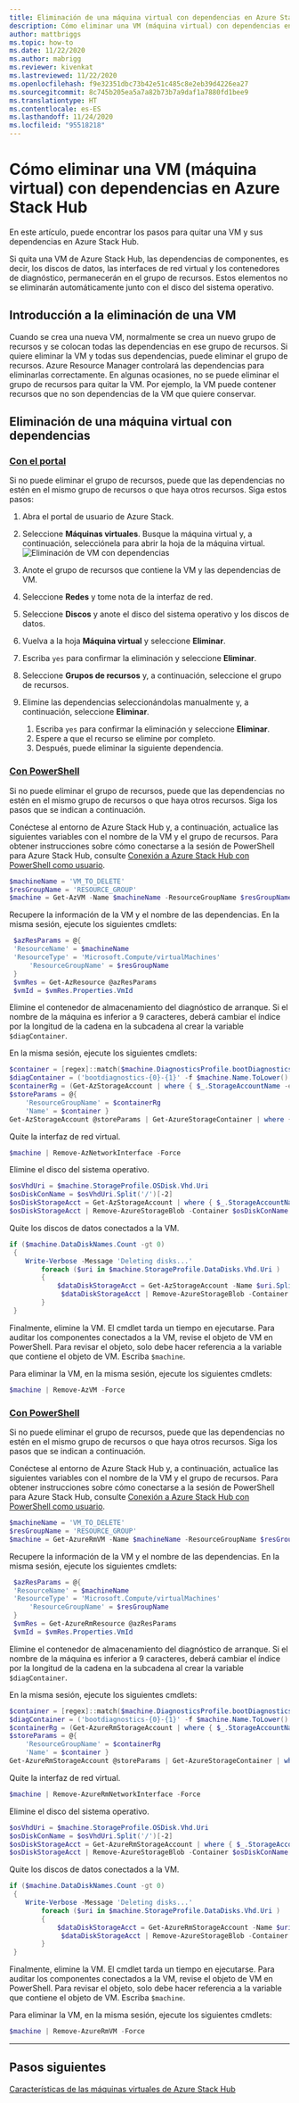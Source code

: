 ```yaml
---
title: Eliminación de una máquina virtual con dependencias en Azure Stack Hub
description: Cómo eliminar una VM (máquina virtual) con dependencias en Azure Stack Hub
author: mattbriggs
ms.topic: how-to
ms.date: 11/22/2020
ms.author: mabrigg
ms.reviewer: kivenkat
ms.lastreviewed: 11/22/2020
ms.openlocfilehash: f9e32351dbc73b42e51c485c8e2eb39d4226ea27
ms.sourcegitcommit: 8c745b205ea5a7a82b73b7a9daf1a7880fd1bee9
ms.translationtype: HT
ms.contentlocale: es-ES
ms.lasthandoff: 11/24/2020
ms.locfileid: "95518218"
---
```

# <a name="how-to-delete-a-vm-virtual-machine-with-dependencies-on-azure-stack-hub"></a>Cómo eliminar una VM (máquina virtual) con dependencias en Azure Stack Hub

En este artículo, puede encontrar los pasos para quitar una VM y sus dependencias en Azure Stack Hub.

Si quita una VM de Azure Stack Hub, las dependencias de componentes, es decir, los discos de datos, las interfaces de red virtual y los contenedores de diagnóstico, permanecerán en el grupo de recursos. Estos elementos no se eliminarán automáticamente junto con el disco del sistema operativo.

## <a name="delete-a-vm-overview"></a>Introducción a la eliminación de una VM

Cuando se crea una nueva VM, normalmente se crea un nuevo grupo de recursos y se colocan todas las dependencias en ese grupo de recursos. Si quiere eliminar la VM y todas sus dependencias, puede eliminar el grupo de recursos. Azure Resource Manager controlará las dependencias para eliminarlas correctamente. En algunas ocasiones, no se puede eliminar el grupo de recursos para quitar la VM. Por ejemplo, la VM puede contener recursos que no son dependencias de la VM que quiere conservar.

## <a name="delete-a-vm-with-dependencies"></a>Eliminación de una máquina virtual con dependencias

### <a name="with-the-portal"></a>[Con el portal](#tab/portal)

Si no puede eliminar el grupo de recursos, puede que las dependencias no estén en el mismo grupo de recursos o que haya otros recursos. Siga estos pasos:

1. Abra el portal de usuario de Azure Stack.

2. Seleccione **Máquinas virtuales**. Busque la máquina virtual y, a continuación, selecciónela para abrir la hoja de la máquina virtual.  
![Eliminación de VM con dependencias](./media/delete-vm/azure-stack-hub-delete-vm-portal.png)  

3. Anote el grupo de recursos que contiene la VM y las dependencias de VM.

4. Seleccione **Redes** y tome nota de la interfaz de red.

5. Seleccione **Discos** y anote el disco del sistema operativo y los discos de datos.

6. Vuelva a la hoja **Máquina virtual** y seleccione **Eliminar**.

7. Escriba `yes` para confirmar la eliminación y seleccione **Eliminar**.

7. Seleccione **Grupos de recursos** y, a continuación, seleccione el grupo de recursos.

8. Elimine las dependencias seleccionándolas manualmente y, a continuación, seleccione **Eliminar**.
    1. Escriba `yes` para confirmar la eliminación y seleccione **Eliminar**.
    2. Espere a que el recurso se elimine por completo.
    3. Después, puede eliminar la siguiente dependencia.

### <a name="with-powershell"></a>[Con PowerShell](#tab/ps-az)

Si no puede eliminar el grupo de recursos, puede que las dependencias no estén en el mismo grupo de recursos o que haya otros recursos. Siga los pasos que se indican a continuación.

Conéctese al entorno de Azure Stack Hub y, a continuación, actualice las siguientes variables con el nombre de la VM y el grupo de recursos. Para obtener instrucciones sobre cómo conectarse a la sesión de PowerShell para Azure Stack Hub, consulte [Conexión a Azure Stack Hub con PowerShell como usuario](azure-stack-powershell-configure-user.md).

```powershell
$machineName = 'VM_TO_DELETE'
$resGroupName = 'RESOURCE_GROUP'
$machine = Get-AzVM -Name $machineName -ResourceGroupName $resGroupName
```

Recupere la información de la VM y el nombre de las dependencias. En la misma sesión, ejecute los siguientes cmdlets:

```powershell
 $azResParams = @{
 'ResourceName' = $machineName
 'ResourceType' = 'Microsoft.Compute/virtualMachines'
     'ResourceGroupName' = $resGroupName
 }
 $vmRes = Get-AzResource @azResParams
 $vmId = $vmRes.Properties.VmId
```

Elimine el contenedor de almacenamiento del diagnóstico de arranque. Si el nombre de la máquina es inferior a 9 caracteres, deberá cambiar el índice por la longitud de la cadena en la subcadena al crear la variable `$diagContainer`. 

En la misma sesión, ejecute los siguientes cmdlets:

```powershell
$container = [regex]::match($machine.DiagnosticsProfile.bootDiagnostics.storageUri, '^http[s]?://(.+?)\.').groups[1].value
$diagContainer = ('bootdiagnostics-{0}-{1}' -f $machine.Name.ToLower().Substring(0, 9), $vmId)
$containerRg = (Get-AzStorageAccount | where { $_.StorageAccountName -eq $container }).ResourceGroupName
$storeParams = @{
    'ResourceGroupName' = $containerRg
    'Name' = $container }
Get-AzStorageAccount @storeParams | Get-AzureStorageContainer | where { $_.Name-eq $diagContainer } | Remove-AzureStorageContainer -Force
```

Quite la interfaz de red virtual.

```powershell
$machine | Remove-AzNetworkInterface -Force
```

Elimine el disco del sistema operativo.

```powershell
$osVhdUri = $machine.StorageProfile.OSDisk.Vhd.Uri
$osDiskConName = $osVhdUri.Split('/')[-2]
$osDiskStorageAcct = Get-AzStorageAccount | where { $_.StorageAccountName -eq $osVhdUri.Split('/')[2].Split('.')[0] }
$osDiskStorageAcct | Remove-AzureStorageBlob -Container $osDiskConName -Blob $osVhdUri.Split('/')[-1]
```

Quite los discos de datos conectados a la VM.

```powershell
if ($machine.DataDiskNames.Count -gt 0)
 {
    Write-Verbose -Message 'Deleting disks...'
        foreach ($uri in $machine.StorageProfile.DataDisks.Vhd.Uri )
        {
            $dataDiskStorageAcct = Get-AzStorageAccount -Name $uri.Split('/')[2].Split('.')[0]
             $dataDiskStorageAcct | Remove-AzureStorageBlob -Container $uri.Split('/')[-2] -Blob $uri.Split('/')[-1] -ea Ignore
        }
 }
```

Finalmente, elimine la VM. El cmdlet tarda un tiempo en ejecutarse. Para auditar los componentes conectados a la VM, revise el objeto de VM en PowerShell. Para revisar el objeto, solo debe hacer referencia a la variable que contiene el objeto de VM. Escriba `$machine`.

Para eliminar la VM, en la misma sesión, ejecute los siguientes cmdlets:

```powershell
$machine | Remove-AzVM -Force
```
### <a name="with-powershell"></a>[Con PowerShell](#tab/ps-azureRM)

Si no puede eliminar el grupo de recursos, puede que las dependencias no estén en el mismo grupo de recursos o que haya otros recursos. Siga los pasos que se indican a continuación.

Conéctese al entorno de Azure Stack Hub y, a continuación, actualice las siguientes variables con el nombre de la VM y el grupo de recursos. Para obtener instrucciones sobre cómo conectarse a la sesión de PowerShell para Azure Stack Hub, consulte [Conexión a Azure Stack Hub con PowerShell como usuario](azure-stack-powershell-configure-user.md).

```powershell
$machineName = 'VM_TO_DELETE'
$resGroupName = 'RESOURCE_GROUP'
$machine = Get-AzureRmVM -Name $machineName -ResourceGroupName $resGroupName
```

Recupere la información de la VM y el nombre de las dependencias. En la misma sesión, ejecute los siguientes cmdlets:

```powershell
 $azResParams = @{
 'ResourceName' = $machineName
 'ResourceType' = 'Microsoft.Compute/virtualMachines'
     'ResourceGroupName' = $resGroupName
 }
 $vmRes = Get-AzureRmResource @azResParams
 $vmId = $vmRes.Properties.VmId
```

Elimine el contenedor de almacenamiento del diagnóstico de arranque. Si el nombre de la máquina es inferior a 9 caracteres, deberá cambiar el índice por la longitud de la cadena en la subcadena al crear la variable `$diagContainer`. 

En la misma sesión, ejecute los siguientes cmdlets:

```powershell
$container = [regex]::match($machine.DiagnosticsProfile.bootDiagnostics.storageUri, '^http[s]?://(.+?)\.').groups[1].value
$diagContainer = ('bootdiagnostics-{0}-{1}' -f $machine.Name.ToLower().Substring(0, 9), $vmId)
$containerRg = (Get-AzureRmStorageAccount | where { $_.StorageAccountName -eq $container }).ResourceGroupName
$storeParams = @{
    'ResourceGroupName' = $containerRg
    'Name' = $container }
Get-AzureRmStorageAccount @storeParams | Get-AzureStorageContainer | where { $_.Name-eq $diagContainer } | Remove-AzureStorageContainer -Force
```

Quite la interfaz de red virtual.

```powershell
$machine | Remove-AzureRmNetworkInterface -Force
```

Elimine el disco del sistema operativo.

```powershell
$osVhdUri = $machine.StorageProfile.OSDisk.Vhd.Uri
$osDiskConName = $osVhdUri.Split('/')[-2]
$osDiskStorageAcct = Get-AzureRmStorageAccount | where { $_.StorageAccountName -eq $osVhdUri.Split('/')[2].Split('.')[0] }
$osDiskStorageAcct | Remove-AzureStorageBlob -Container $osDiskConName -Blob $osVhdUri.Split('/')[-1]
```

Quite los discos de datos conectados a la VM.

```powershell
if ($machine.DataDiskNames.Count -gt 0)
 {
    Write-Verbose -Message 'Deleting disks...'
        foreach ($uri in $machine.StorageProfile.DataDisks.Vhd.Uri )
        {
            $dataDiskStorageAcct = Get-AzureRmStorageAccount -Name $uri.Split('/')[2].Split('.')[0]
             $dataDiskStorageAcct | Remove-AzureStorageBlob -Container $uri.Split('/')[-2] -Blob $uri.Split('/')[-1] -ea Ignore
        }
 }
```

Finalmente, elimine la VM. El cmdlet tarda un tiempo en ejecutarse. Para auditar los componentes conectados a la VM, revise el objeto de VM en PowerShell. Para revisar el objeto, solo debe hacer referencia a la variable que contiene el objeto de VM. Escriba `$machine`.

Para eliminar la VM, en la misma sesión, ejecute los siguientes cmdlets:

```powershell
$machine | Remove-AzureRmVM -Force
```
---
## <a name="next-steps"></a>Pasos siguientes

[Características de las máquinas virtuales de Azure Stack Hub](azure-stack-vm-considerations.md)